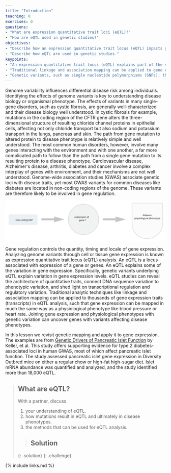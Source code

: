 ```yaml
---
title: "Introduction"
teaching: 0
exercises: 0
questions:
- "What are expression quantitative trait loci (eQTL)?"
- "How are eQTL used in genetic studies?"
objectives:
- "Describe how an expression quantitative trait locus (eQTL) impacts gene expression."
- "Describe how eQTL are used in genetic studies."
keypoints:
- "An expression quantitative trait locus (eQTL) explains part of the variation in gene expression."
- "Traditional linkage and association mapping can be applied to gene expression traits (transcripts)."
- "Genetic variants, such as single nucleotide polymorphisms (SNPs), that underlie eQTL illuminate transcriptional regulation and variation."
---
```


Genome variability influences differential disease risk among individuals. 
Identifying the effects of genome variants is key to understanding disease 
biology or organismal phenotype. The effects of variants in many single-gene 
disorders, such as cystic fibrosis, are generally well-characterized and their 
disease biology well understood. In cystic fibrosis for example, mutations in 
the coding region of the CFTR gene alters the three-dimensional structure of 
resulting chloride channel proteins in epithelial cells, affecting not only 
chloride transport but also sodium and potassium transport in the lungs, 
pancreas and skin. The path from gene mutation to altered protein to disease 
phenotype is relatively simple and well understood. The most common human 
disorders, however, involve many genes interacting with the environment and with 
one another, a far more complicated path to follow than the path from a single 
gene mutation to its resulting protein to a disease phenotype. Cardiovascular 
disease, Alzheimer's disease, arthritis, diabetes and cancer involve a 
complex interplay of genes with environment, and their mechanisms are not well 
understood. Genome-wide association studies (GWAS) associate genetic loci with disease
traits, yet most GWAS variants for common diseases like diabetes are located in non-coding 
regions of the genome. These variants are therefore likely to be involved in gene 
regulation. 

![](../fig/cis-regulation-single-gene.png)

Gene regulation controls the quantity, timing and locale of gene expression. 
Analyzing genome variants through cell or tissue gene expression is known as 
expression quantitative trait locus (eQTL) analysis. An eQTL is a locus associated with
expression of a gene or genes. An eQTL explains some of the variation in gene expression. 
Specifically, genetic variants underlying eQTL explain variation in gene expression 
levels. eQTL studies can reveal the architecture of quantitative traits, connect DNA 
sequence variation to phenotypic variation, and shed light on transcriptional regulation 
and regulatory variation. Traditional analytic techniques like linkage and 
association mapping can be applied to thousands of gene expression traits 
(transcripts) in eQTL analysis, such that gene expression can be mapped in much 
the same way as a physiological phenotype like blood pressure or heart rate. 
Joining gene expression and physiological phenotypes with genetic variation can 
uncover genes with variants affecting disease phenotypes. 

In this lesson we revisit genetic mapping and apply it to gene expression. The 
examples are from 
[Genetic Drivers of Pancreatic Islet Function](https://doi.org/10.1534/genetics.118.300864)
by Keller, et al. This study offers supporting evidence for type 2 
diabetes-associated loci in human GWAS, most of which affect pancreatic islet 
function. The study assessed pancreatic islet gene expression in Diversity 
Outbred mice on either a regular chow or high-fat high-sugar diet. Islet mRNA 
abundance was quantified and analyzed, and the study identified more than 18,000 
eQTL.

> ## What are eQTL?
>
> With a partner, discuss  
> 1. your understanding of eQTL.
> 2. how mutations result in eQTL and ultimately in disease phenotypes.
> 3. the methods that can be used for eQTL analysis.
>
> > ## Solution
> >
> > 
> >
> {: .solution}
{: .challenge}

{% include links.md %}

